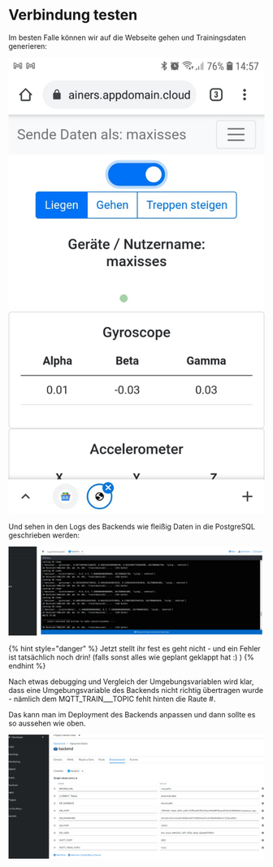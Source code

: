 # Verbindung testen

Im besten Falle können wir auf die Webseite gehen und Trainingsdaten generieren:

![](../../../../../../.gitbook/assets/image%20%2826%29.png)

Und sehen in den Logs des Backends wie fleißig Daten in die PostgreSQL geschrieben werden:

![](../../../../../../.gitbook/assets/image%20%2819%29.png)

{% hint style="danger" %}
Jetzt stellt ihr fest es geht nicht - und ein Fehler ist tatsächlich noch drin! \(falls sonst alles wie geplant geklappt hat :\) \)
{% endhint %}

Nach etwas debugging und Vergleich der Umgebungsvariablen wird klar, dass eine Umgebungsvariable des Backends nicht richtig übertragen wurde - nämlich dem MQTT\_TRAIN_\__TOPIC fehlt hinten die Raute \#.

Das kann man im Deployment des Backends anpassen und dann sollte es so aussehen wie oben.

![](../../../../../../.gitbook/assets/image%20%2812%29.png)


